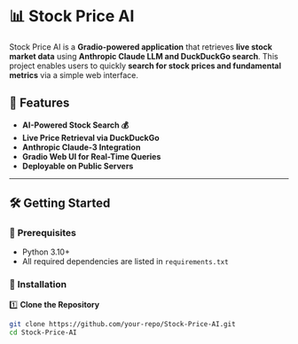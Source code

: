 # 📊 Stock Price AI

Stock Price AI is a **Gradio-powered application** that retrieves **live stock market data** using **Anthropic Claude LLM and DuckDuckGo search**. This project enables users to quickly **search for stock prices and fundamental metrics** via a simple web interface.

## 🚀 Features
- **AI-Powered Stock Search 💰**
- **Live Price Retrieval via DuckDuckGo**
- **Anthropic Claude-3 Integration**
- **Gradio Web UI for Real-Time Queries**
- **Deployable on Public Servers**

---

## 🛠️ Getting Started

### 🔹 **Prerequisites**
- Python 3.10+
- All required dependencies are listed in `requirements.txt`

### 🔹 **Installation**
1️⃣ **Clone the Repository**
```bash
git clone https://github.com/your-repo/Stock-Price-AI.git
cd Stock-Price-AI
